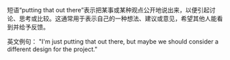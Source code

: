 短语“putting that out there”表示把某事或某种观点公开地说出来，以便引起讨论、思考或比较。这通常用于表示自己的一种想法、建议或意见，希望其他人能看到并给予反馈。

英文例句：
"I'm just putting that out there, but maybe we should consider a different design for the project."